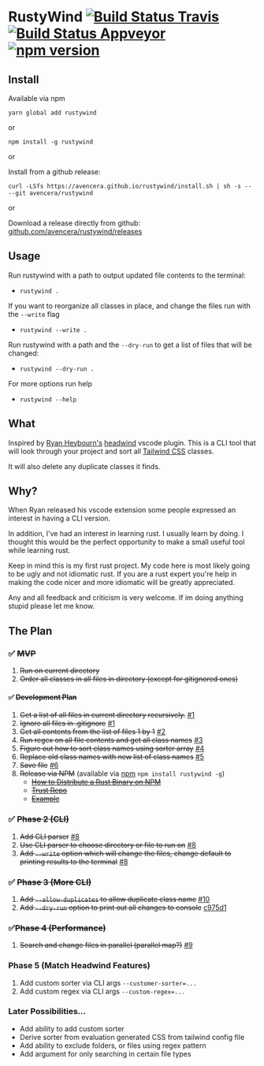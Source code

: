 # RustyWind [![Build Status Travis](https://travis-ci.org/avencera/rustywind.svg?branch=master)](https://travis-ci.org/avencera/rustywind) [![Build Status Appveyor](https://ci.appveyor.com/api/projects/status/at89lbs7n35wqy96?svg=true)](https://ci.appveyor.com/project/praveenperera/rustywind) [![npm version](https://badge.fury.io/js/rustywind.svg)](https://badge.fury.io/js/rustywind)


## Install

Available via npm

`yarn global add rustywind`

or

`npm install -g rustywind`

or 

Install from a github release:

`curl -LSfs https://avencera.github.io/rustywind/install.sh | sh -s -- --git avencera/rustywind`

or 

Download a release directly from github: [github.com/avencera/rustywind/releases](https://github.com/avencera/rustywind/releases)

## Usage

Run rustywind with a path to output updated file contents to the terminal:
  - `rustywind .`

If you want to reorganize all classes in place, and change the files run with the `--write` flag
  - `rustywind --write .`

Run rustywind with a path and the `--dry-run` to get a list of files that will be changed:
-  `rustywind --dry-run .`

For more options run help 
  - `rustywind --help`

## What

Inspired by [Ryan Heybourn's](https://github.com/heybourn) [headwind](https://github.com/heybourn/headwind)
vscode plugin. This is a CLI tool that will look through your project and sort all [Tailwind CSS](https://tailwindcss.com) classes.

It will also delete any duplicate classes it finds.

## Why?

When Ryan released his vscode extension some people expressed an interest in having a CLI version.

In addition, I've had an interest in learning rust. I usually learn by doing. I thought this would be
the perfect opportunity to make a small useful tool while learning rust.

Keep in mind this is my first rust project. My code here is most likely going to be ugly and not idiomatic rust.
If you are a rust expert you're help in making the code nicer and more idiomatic will be greatly appreciated.

Any and all feedback and criticism is very welcome. If im doing anything stupid please let me know.

## The Plan

### ✅ ~~MVP~~

1. ~~Run on current directory~~
2. ~~Order all classes in all files in directory (except for gitignored ones)~~

#### ✅ ~~Development Plan~~

1. ~~Get a list of all files in current directory recursively.~~ [#1](https://github.com/avencera/rustywind/pull/1)
2. ~~Ignore all files in .gitignore~~ [#1](https://github.com/avencera/rustywind/pull/1)
3. ~~Get all contents from the list of files 1 by 1~~ [#2](https://github.com/avencera/rustywind/pull/2)
4. ~~Run regex on all file contents and get all class names~~ [#3](https://github.com/avencera/rustywind/pull/3)
5. ~~Figure out how to sort class names using sorter array~~ [#4](https://github.com/avencera/rustywind/pull/4)
6. ~~Replace old class names with new list of class names~~ [#5](https://github.com/avencera/rustywind/pull/5)
7. ~~Save file~~ [#6](https://github.com/avencera/rustywind/pull/6)
8. ~~Release via NPM~~ (available via [npm](https://www.npmjs.com/package/rustywind) `npm install rustywind -g`)
   - ~~[How to Distribute a Rust Binary on NPM](https://dev.to/kennethlarsen/how-to-distribute-a-rust-binary-on-npm-75n)~~
   - ~~[Trust Repo](https://github.com/japaric/trust)~~
   - ~~[Example](https://github.com/kennethlarsen/baelte-npm)~~

### ✅ ~~Phase 2 (CLI)~~

1. ~~Add CLI parser~~ [#8](https://github.com/avencera/rustywind/pull/8)
2. ~~Use CLI parser to choose directory or file to run on~~ [#8](https://github.com/avencera/rustywind/pull/8)
3. ~~Add `--write` option which will change the files, change default to printing results to the terminal~~ [#8](https://github.com/avencera/rustywind/pull/8)

### ✅ ~~Phase 3 (More CLI)~~
1.  ~~Add `--allow-duplicates` to allow duplicate class name~~ [#10](https://github.com/avencera/rustywind/pull/10)
2.  ~~Add `--dry-run` option to print out all changes to console~~ [c975d1](https://github.com/avencera/rustywind/commit/c975d1f041f95b45e15760ccded24dbf62bf1f6f)

### ✅~~Phase 4 (Performance)~~

1. ~~Search and change files in parallel (parallel map?)~~ [#9](https://github.com/avencera/rustywind/pull/9)

### Phase 5 (Match Headwind Features)
1. Add custom sorter via CLI args `--customer-sorter=...`
2. Add custom regex via CLI args `--custom-regex=...`

### Later Possibilities...

- Add ability to add custom sorter
- Derive sorter from evaluation generated CSS from tailwind config file
- Add ability to exclude folders, or files using regex pattern
- Add argument for only searching in certain file types
